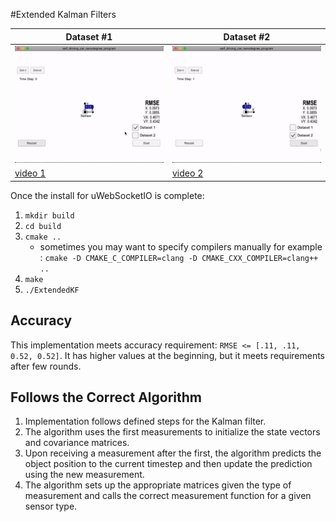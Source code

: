 #Extended Kalman Filters

| Dataset #1  | Dataset #2  |
|---|---|
| ![dataset1gif](dataset1.gif)  | ![dataset2gif](dataset2.gif)  |
| [video 1](dataset1.mov)    | [video 2](dataset2.mov)    |

Once the install for uWebSocketIO is complete:

1. ```mkdir build```
2. ```cd build```
3. ```cmake ..```
    - sometimes you may want to specify compilers manually for example :
        ```cmake -D CMAKE_C_COMPILER=clang -D CMAKE_CXX_COMPILER=clang++  ..```
4. ```make```
5. ```./ExtendedKF```

## Accuracy

This implementation meets accuracy requirement: ```RMSE <= [.11, .11, 0.52, 0.52]```. It has higher values at the beginning, but it meets requirements after few rounds. 

## Follows the Correct Algorithm

1. Implementation follows defined steps for the Kalman filter.
2. The algorithm uses the first measurements to initialize the state vectors and covariance matrices. 
3. Upon receiving a measurement after the first, the algorithm predicts the object position to the current timestep and then update the prediction using the new measurement.
4. The algorithm sets up the appropriate matrices given the type of measurement and calls the correct measurement function for a given sensor type.
